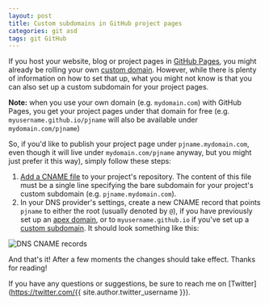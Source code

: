 ```yaml
---
layout: post
title: Custom subdomains in GitHub project pages
categories: git asd
tags: git GitHub
---
```


If you host your website, blog or project pages in [GitHub Pages](https://pages.github.com/), you might already be rolling your own [custom domain](https://help.github.com/articles/setting-up-a-custom-domain-with-github-pages/). However, while there is plenty of information on how to set that up, what you might not know is that you can also set up a custom subdomain for your project pages.

<!--more-->
<p class="message"><strong>Note:</strong> when you use your own domain (e.g. <code>mydomain.com</code>) with GitHub Pages, you get your project pages under that domain for free (e.g. <code>myusername.github.io/pjname</code> will also be available under <code>mydomain.com/pjname</code>)</p>

So, if you'd like to publish your project page under `pjname.mydomain.com`, even though it will live under `mydomain.com/pjname` anyway, but you might just prefer it this way), simply follow these steps:

1. [Add a CNAME file](https://help.github.com/articles/adding-a-cname-file-to-your-repository/) to your project's repository. The content of this file must be a single line specifying the bare subdomain for your project's custom subdomain (e.g. `pjname.mydomain.com`).
2. In your DNS provider's settings, create a new CNAME record that points `pjname` to either the root (usually denoted by `@`), if you have previously set up an [apex domain](https://help.github.com/articles/about-custom-domains-for-github-pages-sites/#apex-domains), or to `myusername.github.io` if you've set up a [custom subdomain](https://help.github.com/articles/about-custom-domains-for-github-pages-sites/#subdomains). It should look something like this:

<img title="DNS CNAME records" src="https://cloud.githubusercontent.com/assets/661909/10079183/f59da364-62e8-11e5-9f48-da75657059f6.png">

And that's it! After a few moments the changes should take effect. Thanks for reading!

If you have any questions or suggestions, be sure to reach me on [Twitter](https://twitter.com/{{ site.author.twitter_username }}).
